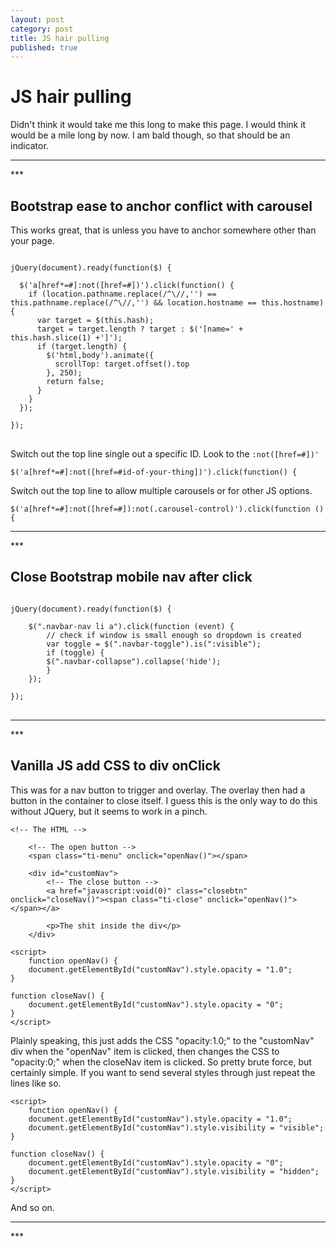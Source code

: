 ```yaml
---
layout: post
category: post
title: JS hair pulling
published: true
---
```


# JS hair pulling #

Didn't think it would take me this long to make this page. I would think it would be a mile long by now. I am bald though, so that should be an indicator.

<hr class="rule">
***

## Bootstrap ease to anchor conflict with carousel ##

This works great, that is unless you have to anchor somewhere other than your page.

<pre>
<code>
jQuery(document).ready(function($) {

  $('a[href*=#]:not([href=#])').click(function() {
    if (location.pathname.replace(/^\//,'') == this.pathname.replace(/^\//,'') && location.hostname == this.hostname) {
      var target = $(this.hash);
      target = target.length ? target : $('[name=' + this.hash.slice(1) +']');
      if (target.length) {
        $('html,body').animate({
          scrollTop: target.offset().top
        }, 250);
        return false;
      }
    }
  });

});
</code>
</pre>

Switch out the top line single out a specific ID. Look to the `:not([href=#])'`

    $('a[href*=#]:not([href=#id-of-your-thing])').click(function() {

Switch out the top line to allow multiple carousels or for other JS options.

    $('a[href*=#]:not([href=#]):not(.carousel-control)').click(function () {

<hr class="rule">
***

## Close Bootstrap mobile nav after click ##

<pre>
<code>
jQuery(document).ready(function($) {

	$(".navbar-nav li a").click(function (event) {
    	// check if window is small enough so dropdown is created
    	var toggle = $(".navbar-toggle").is(":visible");
    	if (toggle) {
      	$(".navbar-collapse").collapse('hide');
    	}
  	});

});
</code>
</pre>

<hr class="rule">
***

## Vanilla JS add CSS to div onClick ##

This was for a nav button to trigger and overlay. The overlay then had a button in the container to close itself. I guess this is the only way to do this without JQuery, but it seems to work in a pinch.


	<!-- The HTML -->

		<!-- The open button -->
		<span class="ti-menu" onclick="openNav()"></span>
    
    	<div id="customNav">
    		<!-- The close button -->
			<a href="javascript:void(0)" class="closebtn" onclick="closeNav()"><span class="ti-close" onclick="openNav()"></span></a>
    
    		<p>The shit inside the div</p>
    	</div>

	<script>
		function openNav() {
		document.getElementById("customNav").style.opacity = "1.0";
	}

	function closeNav() {
		document.getElementById("customNav").style.opacity = "0";
	}
	</script>

Plainly speaking, this just adds the CSS "opacity:1.0;" to the "customNav" div when the "openNav" item is clicked, then changes the CSS to "opacity:0;" when the closeNav item is clicked. So pretty brute force, but certainly simple. If you want to send several styles through just repeat the lines like so.

	<script>
		function openNav() {
		document.getElementById("customNav").style.opacity = "1.0";
		document.getElementById("customNav").style.visibility = "visible";
	}

	function closeNav() {
		document.getElementById("customNav").style.opacity = "0";
		document.getElementById("customNav").style.visibility = "hidden";
	}
	</script>

And so on.

<hr class="rule">
***
